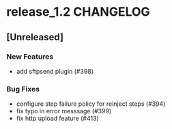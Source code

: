 # release_1.2 CHANGELOG

## [Unreleased]

### New Features

- add sftpsend plugin (#398)

### Bug Fixes

- configure step failure policy for reinject steps (#394)
- fix typo in error messsage (#399)
- fix http upload feature (#413)


